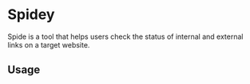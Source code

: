 # Spidey

Spide is a  tool that helps users check the status of internal and external links on a target website.


## Usage